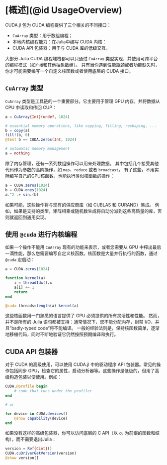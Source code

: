 # [概述](@id UsageOverview)

CUDA.jl 包为 CUDA 编程提供了三个相关的不同接口：

- `CuArray` 类型：用于数组编程；
- 本地内核编程能力：在Julia中编写 CUDA 内核：
- CUDA API 包装器：用于与 CUDA 库的低级交互。

大部分 Julia CUDA 编程堆栈都可以只通过 `CuArray` 类型实现，并使用可跨平台的编程模式（如`广播`和其他抽象数组）。
只有当你遇到性能瓶颈或者功能缺失时，你才可能需要编写一个自定义核函数或者使用底层的 CUDA 接口。


## `CuArray` 类型

`CuArray` 类型是工具链的一个重要部分。它主要用于管理 GPU 内存，并将数据从 CPU 中读取和传回 CUP：

```julia
a = CuArray{Int}(undef, 1024)

# essential memory operations, like copying, filling, reshaping, ...
b = copy(a)
fill!(b, 0)
@test b == CUDA.zeros(Int, 1024)

# automatic memory management
a = nothing
```

除了内存管理，还有一系列数组操作可以用来处理数据。
其中包括几个接受其他代码作为参数的高阶操作，如 `map`、`reduce` 或者 `broadcast`。
有了这些，不用实际编写自己的GPU核函数，也能执行类似核函数的操作：

```julia
a = CUDA.zeros(1024)
b = CUDA.ones(1024)
a.^2 .+ sin.(b)
```

如果可能，这些操作将与现有的供应商库（如 CUBLAS 和 CURAND）集成。
例如，如果是支持的类型，矩阵相乘或随机数生成将自动分派到这些高质量的库，否则就返回到通用实现。


## 使用 `@cuda` 进行内核编程

如果一个操作不能用 `CuArray` 现有的功能来表示，或者您需要从 GPU 中榨出最后一滴性能，那么您需要编写自定义核函数。核函数是大量并行执行的函数，通过 `@cuda` 宏启动：

```julia
a = CUDA.zeros(1024)

function kernel(a)
    i = threadIdx().x
    a[i] += 1
    return
end

@cuda threads=length(a) kernel(a)
```

这些核函数用一门熟悉的语言提供了 GPU 必须提供的所有灵活性和性能。
然而，并不是所有的 Julia 语句都被支持：通常情况下，您不能分配内存，封禁 I/O，并且”badly-typed code“将不能编译。
一般的经验法则是，保持核函数简单，逐渐地移植代码，同时不断地验证它仍然按照预期编译和执行。


## CUDA API 包装器

对于 CUDA 的高级使用，可以使用 CUDA.jl 中的驱动程序 API 包装器。常见的操作包括同步 GPU，检查它的属性，启动分析器等。这些操作是低级的，但用了高级构造包装以便使用。例如：

```julia
CUDA.@profile begin
    # code that runs under the profiler
end

# or

for device in CUDA.devices()
    @show capability(device)
end
```

如果没有这样的高级包装器，你可以访问底层的 C API（以 `cu` 为前缀的函数和结构），而不需要退出Julia：

```julia
version = Ref{Cint}()
CUDA.cuDriverGetVersion(version)
@show version[]
```
